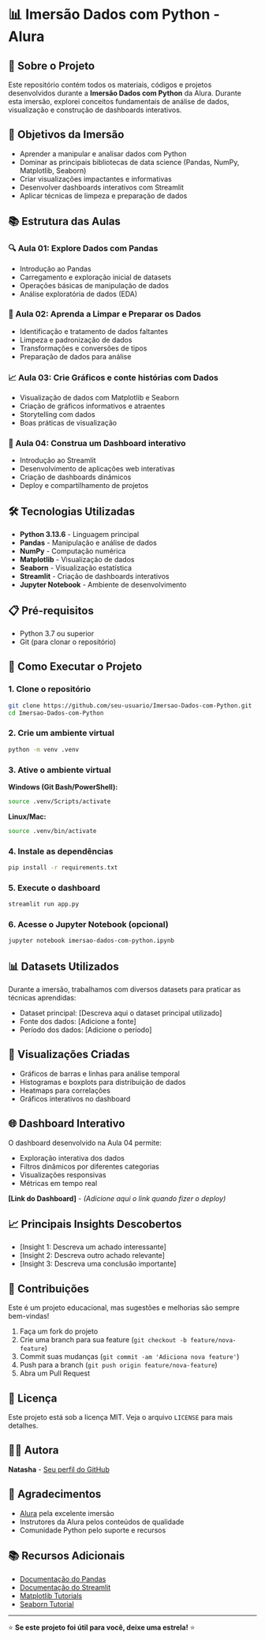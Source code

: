 # 📊 Imersão Dados com Python - Alura

## 📝 Sobre o Projeto

Este repositório contém todos os materiais, códigos e projetos desenvolvidos durante a **Imersão Dados com Python** da Alura. Durante esta imersão, explorei conceitos fundamentais de análise de dados, visualização e construção de dashboards interativos.

## 🎯 Objetivos da Imersão

- Aprender a manipular e analisar dados com Python
- Dominar as principais bibliotecas de data science (Pandas, NumPy, Matplotlib, Seaborn)
- Criar visualizações impactantes e informativas
- Desenvolver dashboards interativos com Streamlit
- Aplicar técnicas de limpeza e preparação de dados

## 📚 Estrutura das Aulas

### 🔍 Aula 01: Explore Dados com Pandas
- Introdução ao Pandas
- Carregamento e exploração inicial de datasets
- Operações básicas de manipulação de dados
- Análise exploratória de dados (EDA)

### 🧹 Aula 02: Aprenda a Limpar e Preparar os Dados
- Identificação e tratamento de dados faltantes
- Limpeza e padronização de dados
- Transformações e conversões de tipos
- Preparação de dados para análise

### 📈 Aula 03: Crie Gráficos e conte histórias com Dados
- Visualização de dados com Matplotlib e Seaborn
- Criação de gráficos informativos e atraentes
- Storytelling com dados
- Boas práticas de visualização

### 🚀 Aula 04: Construa um Dashboard interativo
- Introdução ao Streamlit
- Desenvolvimento de aplicações web interativas
- Criação de dashboards dinâmicos
- Deploy e compartilhamento de projetos

## 🛠️ Tecnologias Utilizadas

- **Python 3.13.6** - Linguagem principal
- **Pandas** - Manipulação e análise de dados
- **NumPy** - Computação numérica
- **Matplotlib** - Visualização de dados
- **Seaborn** - Visualização estatística
- **Streamlit** - Criação de dashboards interativos
- **Jupyter Notebook** - Ambiente de desenvolvimento

## 📋 Pré-requisitos

- Python 3.7 ou superior
- Git (para clonar o repositório)

## 🚀 Como Executar o Projeto

### 1. Clone o repositório
```bash
git clone https://github.com/seu-usuario/Imersao-Dados-com-Python.git
cd Imersao-Dados-com-Python
```

### 2. Crie um ambiente virtual
```bash
python -m venv .venv
```

### 3. Ative o ambiente virtual

**Windows (Git Bash/PowerShell):**
```bash
source .venv/Scripts/activate
```

**Linux/Mac:**
```bash
source .venv/bin/activate
```

### 4. Instale as dependências
```bash
pip install -r requirements.txt
```

### 5. Execute o dashboard
```bash
streamlit run app.py
```

### 6. Acesse o Jupyter Notebook (opcional)
```bash
jupyter notebook imersao-dados-com-python.ipynb
```

## 📊 Datasets Utilizados

Durante a imersão, trabalhamos com diversos datasets para praticar as técnicas aprendidas:

- Dataset principal: [Descreva aqui o dataset principal utilizado]
- Fonte dos dados: [Adicione a fonte]
- Período dos dados: [Adicione o período]

## 🎨 Visualizações Criadas

- Gráficos de barras e linhas para análise temporal
- Histogramas e boxplots para distribuição de dados
- Heatmaps para correlações
- Gráficos interativos no dashboard

## 🌐 Dashboard Interativo

O dashboard desenvolvido na Aula 04 permite:

- Exploração interativa dos dados
- Filtros dinâmicos por diferentes categorias
- Visualizações responsivas
- Métricas em tempo real

**[Link do Dashboard]** - *(Adicione aqui o link quando fizer o deploy)*

## 📈 Principais Insights Descobertos

- [Insight 1: Descreva um achado interessante]
- [Insight 2: Descreva outro achado relevante]
- [Insight 3: Descreva uma conclusão importante]

## 🤝 Contribuições

Este é um projeto educacional, mas sugestões e melhorias são sempre bem-vindas!

1. Faça um fork do projeto
2. Crie uma branch para sua feature (`git checkout -b feature/nova-feature`)
3. Commit suas mudanças (`git commit -am 'Adiciona nova feature'`)
4. Push para a branch (`git push origin feature/nova-feature`)
5. Abra um Pull Request

## 📝 Licença

Este projeto está sob a licença MIT. Veja o arquivo `LICENSE` para mais detalhes.

## 👩‍💻 Autora

**Natasha** - [Seu perfil do GitHub](https://github.com/seu-usuario)

## 🙏 Agradecimentos

- [Alura](https://www.alura.com.br/) pela excelente imersão
- Instrutores da Alura pelos conteúdos de qualidade
- Comunidade Python pelo suporte e recursos

## 📚 Recursos Adicionais

- [Documentação do Pandas](https://pandas.pydata.org/docs/)
- [Documentação do Streamlit](https://docs.streamlit.io/)
- [Matplotlib Tutorials](https://matplotlib.org/stable/tutorials/index.html)
- [Seaborn Tutorial](https://seaborn.pydata.org/tutorial.html)

---

⭐ **Se este projeto foi útil para você, deixe uma estrela!** ⭐